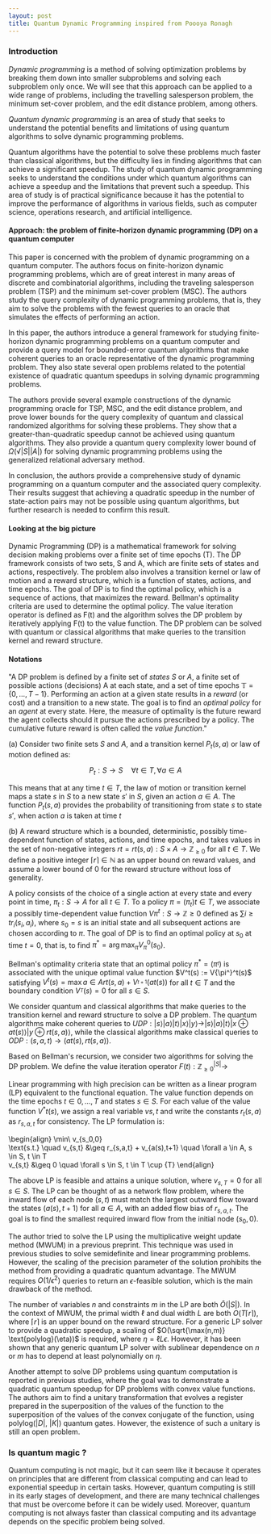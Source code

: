 ```yaml
---
layout: post
title: Quantum Dynamic Programming inspired from Poooya Ronagh
---
```


### Introduction

*Dynamic programming* is a method of solving optimization problems by breaking them down into smaller subproblems and solving each subproblem only once. We will see that this approach can be applied to a wide range of problems, including the travelling salesperson problem, the minimum set-cover problem, and the edit distance problem, among others.

*Quantum dynamic programming* is an area of study that seeks to understand the potential benefits and limitations of using quantum algorithms to solve dynamic programming problems. 

Quantum algorithms have the potential to solve these problems much faster than classical algorithms, but the difficulty lies in finding algorithms that can achieve a significant speedup. The study of quantum dynamic programming seeks to understand the conditions under which quantum algorithms can achieve a speedup and the limitations that prevent such a speedup. This area of study is of practical significance because it has the potential to improve the performance of algorithms in various fields, such as computer science, operations research, and artificial intelligence.

#### Approach: the problem of finite-horizon dynamic programming (DP) on a quantum computer

This paper is concerned with the problem of dynamic programming on a quantum computer. The authors focus on finite-horizon dynamic programming problems, which are of great interest in many areas of discrete and combinatorial algorithms, including the traveling salesperson problem (TSP) and the minimum set-cover problem (MSC). The authors study the query complexity of dynamic programming problems, that is, they aim to solve the problems with the fewest queries to an oracle that simulates the effects of performing an action.

In this paper, the authors introduce a general framework for studying finite-horizon dynamic programming problems on a quantum computer and provide a query model for bounded-error quantum algorithms that make coherent queries to an oracle representative of the dynamic programming problem. They also state several open problems related to the potential existence of quadratic quantum speedups in solving dynamic programming problems.

The authors provide several example constructions of the dynamic programming oracle for TSP, MSC, and the edit distance problem, and prove lower bounds for the query complexity of quantum and classical randomized algorithms for solving these problems. They show that a greater-than-quadratic speedup cannot be achieved using quantum algorithms. They also provide a quantum query complexity lower bound of $Ω(√|S||A|)$ for solving dynamic programming problems using the generalized relational adversary method.

In conclusion, the authors provide a comprehensive study of dynamic programming on a quantum computer and the associated query complexity. Their results suggest that achieving a quadratic speedup in the number of state-action pairs may not be possible using quantum algorithms, but further research is needed to confirm this result.

#### Looking at the big picture

Dynamic Programming (DP) is a mathematical framework for solving decision making problems over a finite set of time epochs (T). The DP framework consists of two sets, S and A, which are finite sets of states and actions, respectively. The problem also involves a transition kernel or law of motion and a reward structure, which is a function of states, actions, and time epochs. The goal of DP is to find the optimal policy, which is a sequence of actions, that maximizes the reward. Bellman's optimality criteria are used to determine the optimal policy. The value iteration operator is defined as F(t) and the algorithm solves the DP problem by iteratively applying F(t) to the value function. The DP problem can be solved with quantum or classical algorithms that make queries to the transition kernel and reward structure.

#### Notations

"A DP problem is defined by a finite set of *states* $S$ or $A$, a finite set of possible actions
(decisions) A at each state, and a set of time epochs $\mathbb{T} = \{ 0, \ldots , T − 1 \}$. Performing an action at a given state
results in a *reward* (or cost) and a transition to a new state. The goal is to find an *optimal policy*
for an *agent* at every state. Here, the measure of optimality is the future reward the agent collects
should it pursue the actions prescribed by a policy. The cumulative future reward is often called
the *value function*."

(a) Consider two finite sets $S$ and $A$, and a transition kernel $P_{t}(s,a)$ or law of motion defined as:

$$P_{t}: S \rightarrow S \quad \forall t \in T, \forall a \in A$$

This means that at any time $t \in T$, the law of motion or transition kernel maps a state $s$ in $S$ to a new state $s'$ in $S$, given an action $a \in A$. The function $P_{t}(s,a)$ provides the probability of transitioning from state $s$ to state $s'$, when action $a$ is taken at time $t$

(b) A reward structure which is a bounded, deterministic, possibly time-dependent function of states, actions, and time epochs, and takes values in the set of non-negative integers $rt = rt(s, a) : S \times A \rightarrow \mathbb{Z}_{\geq 0}$ for all $t \in T$. We define a positive integer $⌈r⌉ \in \mathbb{N}$ as an upper bound on reward values, and assume a lower bound of 0 for the reward structure without loss of generality.

A policy consists of the choice of a single action at every state and every point in time, $\pi_t : S \rightarrow A$ for all $t \in T$. To a policy $\pi = (\pi_t){t \in T}$, we associate a possibly time-dependent value function $V{\pi}^t : S \rightarrow \mathbb{Z}{\geq 0}$ defined as $\sum{i \geq t} r_i(s_i, a_i)$, where $s_0 = s$ is an initial state and all subsequent actions are chosen according to $\pi$. The goal of DP is to find an optimal policy at $s_0$ at time $t = 0$, that is, to find $\pi^* = \arg\max_{\pi} V_{\pi}^0(s_0)$.

Bellman's optimality criteria state that an optimal policy $\pi^* = (\pi^_t)$ is associated with the unique optimal value function $V^t(s) := V{\pi^}^t(s)$ satisfying $V^t(s) = \max{a \in A} {rt(s, a) + V^_{t+1}(at(s))}$ for all $t \in T$ and the boundary condition $V^_T(s) = 0$ for all $s \in S$.

We consider quantum and classical algorithms that make queries to the transition kernel and reward structure to solve a DP problem. The quantum algorithms make coherent queries to $UDP : |s\rangle |a\rangle |t\rangle |x\rangle |y\rangle \rightarrow |s\rangle |a\rangle |t\rangle |x \oplus at(s)\rangle |y \oplus rt(s, a)\rangle$, while the classical algorithms make classical queries to $ODP : (s, a, t) \rightarrow (at(s), rt(s, a))$.

Based on Bellman's recursion, we consider two algorithms for solving the DP problem. We define the value iteration operator $F(t) : \mathbb{Z}_{\geq 0}^{|S|} \rightarrow$

Linear programming with high precision can be written as a linear program (LP) equivalent to the functional equation. The value function depends on the time epochs $t \in {0, ..., T}$ and states $s \in S$. For each value of the value function $V^*t(s)$, we assign a real variable $v{s,t}$ and write the constants $r_{t}(s, a)$ as $r_{s,a,t}$ for consistency. The LP formulation is:

\begin{align}
\min\ v_{s_0,0} \
\text{s.t.} \quad v_{s,t} &\geq r_{s,a,t} + v_{a(s),t+1} \quad \forall a \in A, s \in S, t \in T \
v_{s,t} &\geq 0 \quad \forall s \in S, t \in T \cup {T}
\end{align}

The above LP is feasible and attains a unique solution, where $v_{s,T} = 0$ for all $s \in S$. The LP can be thought of as a network flow problem, where the inward flow of each node $(s, t)$ must match the largest outward flow toward the states $(a(s), t + 1)$ for all $a \in A$, with an added flow bias of $r_{s,a,t}$. The goal is to find the smallest required inward flow from the initial node $(s_0, 0)$.

The author tried to solve the LP using the multiplicative weight update method (MWUM) in a previous preprint. This technique was used in previous studies to solve semidefinite and linear programming problems. However, the scaling of the precision parameter of the solution prohibits the method from providing a quadratic quantum advantage. The MWUM requires $O(1/\epsilon^2)$ queries to return an $\epsilon$-feasible solution, which is the main drawback of the method.

The number of variables $n$ and constraints $m$ in the LP are both $\tilde{O}(|S|)$. In the context of MWUM, the primal width $\ell$ and dual width $L$ are both $O(T\lceil r \rceil)$, where $\lceil r \rceil$ is an upper bound on the reward structure. For a generic LP solver to provide a quadratic speedup, a scaling of $O(\sqrt{\max(n,m)} \text{polylog}(\eta))$ is required, where $\eta = \ell L \epsilon$. However, it has been shown that any generic quantum LP solver with sublinear dependence on $n$ or $m$ has to depend at least polynomially on $\eta$.

Another attempt to solve DP problems using quantum computation is reported in previous studies, where the goal was to demonstrate a quadratic quantum speedup for DP problems with convex value functions. The authors aim to find a unitary transformation that evolves a register prepared in the superposition of the values of the function to the superposition of the values of the convex conjugate of the function, using polylog($|D|$, $|K|$) quantum gates. However, the existence of such a unitary is still an open problem.

### Is quantum magic ?

Quantum computing is not magic, but it can seem like it because it operates on principles that are different from classical computing and can lead to exponential speedup in certain tasks.
However, quantum computing is still in its early stages of development, and there are many technical challenges that must be overcome before it can be widely used. Moreover, quantum computing is not always faster than classical computing and its advantage depends on the specific problem being solved.
